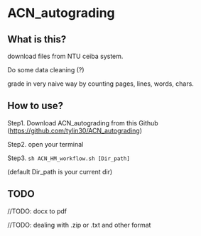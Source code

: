 # ACN_autograding

## What is this?

download files from NTU ceiba system.

Do some data cleaning (?)

grade in very naive way by counting pages, lines, words, chars.

## How to use?
Step1. Download ACN_autograding from this Github (https://github.com/tylin30/ACN_autograding)

Step2. open your terminal

Step3. `sh ACN_HM_workflow.sh [Dir_path]`

(default Dir_path is your current dir)




## TODO

//TODO: docx to pdf 

//TODO: dealing with .zip or .txt and other format
